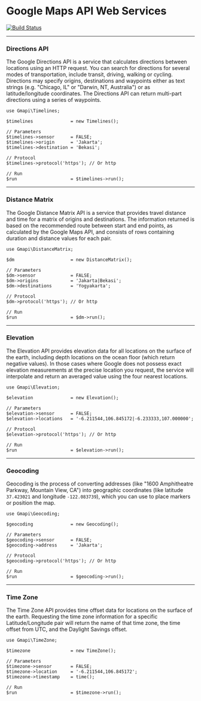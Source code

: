 # Google Maps API Web Services

[![Build Status](https://travis-ci.org/Kristories/GMAPI.png?branch=master)](https://travis-ci.org/Kristories/GMAPI)

---

### Directions API

The Google Directions API is a service that calculates directions between locations using an HTTP request. You can search for directions for several modes of transportation, include transit, driving, walking or cycling. Directions may specify origins, destinations and waypoints either as text strings (e.g. "Chicago, IL" or "Darwin, NT, Australia") or as latitude/longitude coordinates. The Directions API can return multi-part directions using a series of waypoints.

	use Gmapi\Timelines;

	$timelines              = new Timelines();
	
	// Parameters
	$timelines->sensor      = FALSE;
	$timelines->origin      = 'Jakarta';
	$timelines->destination = 'Bekasi';
	
	// Protocol
	$timelines->protocol('https'); // Or http
	
	// Run
	$run                    = $timelines->run();

---

### Distance Matrix

The Google Distance Matrix API is a service that provides travel distance and time for a matrix of origins and destinations. The information returned is based on the recommended route between start and end points, as calculated by the Google Maps API, and consists of rows containing duration and distance values for each pair.

	use Gmapi\DistanceMatrix;

	$dm 					= new DistanceMatrix();
	
	// Parameters
	$dm->sensor				= FALSE;
	$dm->origins 			= 'Jakarta|Bekasi';
	$dm->destinations 		= 'Yogyakarta';
	
	// Protocol
	$dm->protocol('https'); // Or http
	
	// Run
	$run 					= $dm->run();

---

### Elevation

The Elevation API provides elevation data for all locations on the surface of the earth, including depth locations on the ocean floor (which return negative values). In those cases where Google does not possess exact elevation measurements at the precise location you request, the service will interpolate and return an averaged value using the four nearest locations.

	use Gmapi\Elevation;

	$elevation 				= new Elevation();
	
	// Parameters
	$elevation->sensor 		= FALSE;
	$elevation->locations 	= '-6.211544,106.845172|-6.233333,107.000000';
	
	// Protocol
	$elevation->protocol('https'); // Or http
	
	// Run
	$run 					= $elevation->run();
	
---

### Geocoding

Geocoding is the process of converting addresses (like "1600 Amphitheatre Parkway, Mountain View, CA") into geographic coordinates (like latitude `37.423021` and longitude `-122.083739`), which you can use to place markers or position the map.

	use Gmapi\Geocoding;

	$geocoding 				= new Geocoding();
	
	// Parameters
	$geocoding->sensor 		= FALSE;
	$geocoding->address		= 'Jakarta';
	
	// Protocol
	$geocoding->protocol('https'); // Or http
	
	// Run
	$run					= $geocoding->run();

---

### Time Zone

The Time Zone API provides time offset data for locations on the surface of the earth. Requesting the time zone information for a specific Latitude/Longitude pair will return the name of that time zone, the time offset from UTC, and the Daylight Savings offset.

	use Gmapi\TimeZone;

	$timezone 				= new TimeZone();
	
	// Parameters
	$timezone->sensor 		= FALSE;
	$timezone->location		= '-6.211544,106.845172';
	$timezone->timestamp 	= time();
	
	// Run
	$run 					= $timezone->run();
